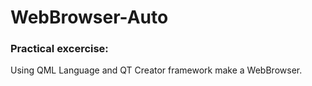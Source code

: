 # WebBrowser-Auto
### Practical excercise:
Using QML Language and QT Creator framework make a WebBrowser.
